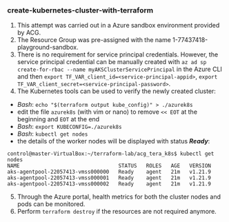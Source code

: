 ### create-kubernetes-cluster-with-terraform
1. This attempt was carried out in a Azure sandbox environment provided by ACG.
2. The Resource Group was pre-assigned with the name 1-77437418-playground-sandbox.
3. There is no requirement for service principal credentials. However, the service principal credential can be manually created with `az ad sp create-for-rbac --name myAKSClusterServicePrincipal` in the Azure CLI and then `export TF_VAR_client_id=<service-principal-appid>`, `export TF_VAR_client_secret=<service-principal-password>`.
4. The Kubernetes tools can be used to verify the newly created cluster:
  - *Bash*: `echo "$(terraform output kube_config)" > ./azurek8s`
  - edit the file `azurek8s` (with vim or nano) to remove `<< EOT` at the beginning and `EOT` at the end
  - *Bash*: `export KUBECONFIG=./azurek8s`
  - *Bash*: `kubectl get nodes`
  - the details of the worker nodes will be displayed with status ***Ready***:
```
control@master-VirtualBox:~/terraform-lab/acg_tera_k8s$ kubectl get nodes
NAME                                STATUS   ROLES   AGE   VERSION
aks-agentpool-22057413-vmss000000   Ready    agent   21m   v1.21.9
aks-agentpool-22057413-vmss000001   Ready    agent   21m   v1.21.9
aks-agentpool-22057413-vmss000002   Ready    agent   21m   v1.21.9
```
5. Through the Azure portal, health metrics for both the cluster nodes and pods can be monitored.
6. Perform `terraform destroy` if the resources are not required anymore.
